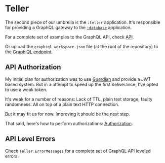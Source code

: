 # Teller

The second piece of our umbrella is the `:teller` application. It's responsible for providing a GraphQL gateway to the [`:database`](database.html) application.

For a complete set of examples to the GraphQL API, check [API](api.html).

Or upload the `graphiql_workspace.json` file (at the root of the repository) to the [GraphiQL endpoint](http://localhost:7171/graphiql).

## API Authorization

My initial plan for authorization was to use [Guardian](https://github.com/ueberauth/guardian) and provide a JWT based system. But in a attempt to speed up the first deliverance, I've opted to use a weak token.

It's weak for a number of reasons: Lack of TTL, plain text storage, faulty randomness. All on top of a plain text HTTP connection.

But it may fit us for now. Improving it should be the next step.

That said, here's how to perform authorizations: [Authorization](api.html#authorization).

## API Level Errors

Check `Teller.ErrorMessages` for a complete set of GraphQL API leveled errors.
